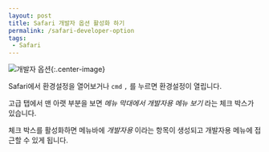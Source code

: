 ```yaml
---
layout: post
title: Safari 개발자 옵션 활성화 하기
permalink: /safari-developer-option
tags: 
 - Safari
---
```


 ![개발자 옵션](https://d.pr/i/kSWxa9+){:.center-image}

Safari에서 환경설정을 열어보거나 `cmd` `,` 를 누르면 환경설정이 열립니다.

고급 탭에서 맨 아랫 부분을 보면 *메뉴 막대에서 개발자용 메뉴 보기* 라는 체크 박스가 있습니다.

체크 박스를 활성화하면 메뉴바에 *개발자용* 이라는 항목이 생성되고 개발자용 메뉴에 접근할 수 있게 됩니다.